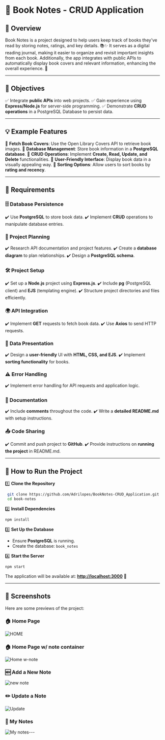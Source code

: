 # 📖 Book Notes - CRUD Application

## 🌟 Overview

Book Notes is a project designed to help users keep track of books they’ve read by storing notes, ratings, and key details. 📚✨ It serves as a digital reading journal, making it easier to organize and revisit important insights from each book. Additionally, the app integrates with public APIs to automatically display book covers and relevant information, enhancing the overall experience. 🚀

---

## 🎯 Objectives

✅ Integrate **public APIs** into web projects.
✅ Gain experience using **Express/Node.js** for server-side programming.
✅ Demonstrate **CRUD operations** in a PostgreSQL Database to persist data.

---

## 💡 Example Features

🔹 **Fetch Book Covers**: Use the Open Library Covers API to retrieve book images.
🔹 **Database Management**: Store book information in a **PostgreSQL database**.
🔹 **CRUD Operations**: Implement **Create, Read, Update, and Delete** functionalities.
🔹 **User-Friendly Interface**: Display book data in a visually appealing way.
🔹 **Sorting Options**: Allow users to sort books by **rating and recency**.

---

## 📌 Requirements

### 🗄️ Database Persistence

✔️ Use **PostgreSQL** to store book data.
✔️ Implement **CRUD** operations to manipulate database entries.

### 📑 Project Planning

✔️ Research API documentation and project features.
✔️ Create a **database diagram** to plan relationships.
✔️ Design a **PostgreSQL schema**.

### 🛠️ Project Setup

✔️ Set up a **Node.js** project using **Express.js**.
✔️ Include **pg** (PostgreSQL client) and **EJS** (templating engine).
✔️ Structure project directories and files efficiently.

### 🌍 API Integration

✔️ Implement **GET** requests to fetch book data.
✔️ Use **Axios** to send HTTP requests.

### 🎨 Data Presentation

✔️ Design a **user-friendly** UI with **HTML, CSS, and EJS**.
✔️ Implement **sorting functionality** for books.

### ⚠️ Error Handling

✔️ Implement error handling for API requests and application logic.

### 📖 Documentation

✔️ Include **comments** throughout the code.
✔️ Write a **detailed README.md** with setup instructions.

### 📤 Code Sharing

✔️ Commit and push project to **GitHub**.
✔️ Provide instructions on **running the project** in README.md.

---

## 🚀 How to Run the Project

1️⃣ **Clone the Repository**

```bash
 git clone https://github.com/Adrilopes/BookNotes-CRUD_Application.git
 cd book-notes
```

2️⃣ **Install Dependencies**

```bash
npm install
```

3️⃣ **Set Up the Database**

- Ensure **PostgreSQL** is running.
- Create the database: `book_notes`



4️⃣ **Start the Server**

```bash
npm start
```

The application will be available at: **[http://localhost:3000](http://localhost:3000)** 🎉

---

## 📸 Screenshots

Here are some previews of the project:

### 🏠 Home Page
![HOME](https://github.com/user-attachments/assets/7109dd78-8139-46cd-af87-70c1f9bbfede)

### 🏠 Home Page w/ note container 
![Home w-note](https://github.com/user-attachments/assets/0d6031e0-ff1c-44a7-bc65-2602d2f4706c)


### 🆕 Add a New Note
![new note](https://github.com/user-attachments/assets/c8722fa1-59e2-41b9-a301-da9a1bc74e60)


### ✏️ Update a Note
![Update](https://github.com/user-attachments/assets/956ea340-cc48-4866-b510-65b48e4bc689)


### 📜 My Notes
![My notes](https://github.com/user-attachments/assets/65a1b6c4-27bd-4b1c-b401-2c6d9023f356)---





